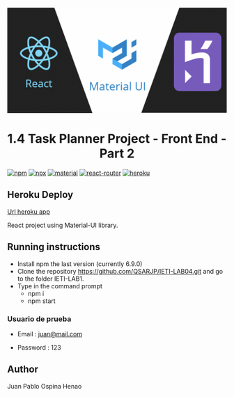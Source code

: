 
![](img/react-material-heroku.png)

<h1 align="center">1.4 Task Planner Project - Front End - Part 2</h1>

[![npm](https://img.shields.io/badge/npm-v6.13.4-red.svg)](https://www.npmjs.com/)
[![npx](https://img.shields.io/badge/dependencies-npx-orange)](https://www.npmjs.com/package/npx)
[![material](https://img.shields.io/badge/dependencies-material--ui-yellow)](https://material-ui.com/)
[![react-router](https://img.shields.io/badge/dependencies-react--router-blue)](https://reacttraining.com/react-router/)
[![heroku](https://img.shields.io/badge/%E2%86%91_Deploy_to-Heroku-7056bf.svg)](https://www.heroku.com/)

## Heroku Deploy
[Url heroku app](https://ieti-lab03.herokuapp.com/)


React project using Material-UI library.

## Running instructions 

 * Install npm the last version (currently 6.9.0)
 * Clone the repository 
    https://github.com/QSARJP/IETI-LAB04.git
    and go to the folder IETI-LAB1.
 * Type in the command prompt
    * npm i 
    * npm start 



### Usuario de prueba


* Email : juan@mail.com

* Password : 123


## Author 

Juan Pablo Ospina Henao 
